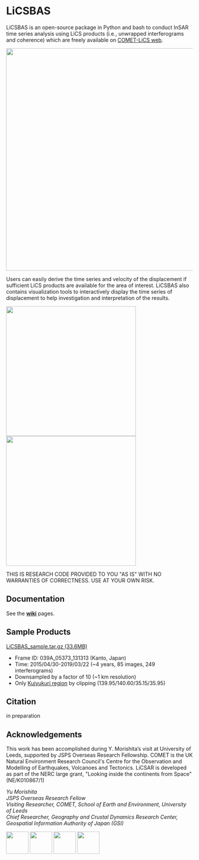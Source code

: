 # LiCSBAS

LiCSBAS is an open-source package in Python and bash to conduct InSAR time series analysis using LiCS products (i.e., unwrapped interferograms and coherence) which are freely available on [COMET-LiCS web](https://comet.nerc.ac.uk/COMET-LiCS-portal/).

[<img src="https://raw.githubusercontent.com/wiki/yumorishita/LiCSBAS/images/comet-lics-web.png"  width="600">](https://comet.nerc.ac.uk/COMET-LiCS-portal/)

Users can easily derive the time series and velocity of the displacement if sufficient LiCS products are available for the area of interest. LiCSBAS also contains visualization tools to interactively display the time series of displacement to help investigation and interpretation of the results.

<img src="https://raw.githubusercontent.com/wiki/yumorishita/LiCSBAS/images/sample_vel.png"  height="350">  <img src="https://raw.githubusercontent.com/wiki/yumorishita/LiCSBAS/images/sample_ts.png"  height="350">

THIS IS RESEARCH CODE PROVIDED TO YOU "AS IS" WITH NO WARRANTIES OF CORRECTNESS. USE AT YOUR OWN RISK.

## Documentation

See the [**wiki**](https://github.com/yumorishita/LiCSBAS/wiki) pages.

## Sample Products

[LiCSBAS_sample.tar.gz (33.6MB)](https://raw.githubusercontent.com/wiki/yumorishita/LiCSBAS/sample/LiCSBAS_sample.tar.gz)

- Frame ID: 039A_05373_131313 (Kanto, Japan)
- Time: 2015/04/30-2019/03/22 (~4 years, 85 images, 249 interferograms)
- Downsampled by a factor of 10 (~1 km resolution)
- Only [Kujyukuri region](https://goo.gl/maps/KqS1V9De3V6zZViQ7) by clipping (139.95/140.60/35.15/35.95)

## Citation

in preparation

## Acknowledgements

This work has been accomplished during Y. Morishita’s visit at University of Leeds, supported by JSPS Overseas Research Fellowship. COMET is the UK Natural Environment Research Council's Centre for the Observation and Modelling of Earthquakes, Volcanoes and Tectonics. LiCSAR is developed as part of the NERC large grant, "Looking inside the continents from Space" (NE/K010867/1)



*Yu Morishita\
JSPS Overseas Research Fellow\
Visiting Researcher, COMET, School of Earth and Environment, University of Leeds\
Chief Researcher, Geography and Crustal Dynamics Research Center, Geospatial Information Authority of Japan (GSI)*

[<img src="https://raw.githubusercontent.com/wiki/yumorishita/LiCSBAS/images/COMET_logo.png"  height="60">](https://comet.nerc.ac.uk/)   [<img src="https://raw.githubusercontent.com/wiki/yumorishita/LiCSBAS/images/logo-leeds.png"  height="60">](https://environment.leeds.ac.uk/see/)  [<img src="https://raw.githubusercontent.com/wiki/yumorishita/LiCSBAS/images/LiCS_logo.jpg"  height="60">](https://comet.nerc.ac.uk/COMET-LiCS-portal/)   [<img src="https://raw.githubusercontent.com/wiki/yumorishita/LiCSBAS/images/GSI_logo.png"  height="60">](https://www.gsi.go.jp/)

